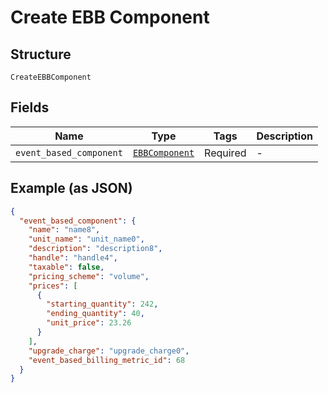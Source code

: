 
# Create EBB Component

## Structure

`CreateEBBComponent`

## Fields

| Name | Type | Tags | Description |
|  --- | --- | --- | --- |
| `event_based_component` | [`EBBComponent`](../../doc/models/ebb-component.md) | Required | - |

## Example (as JSON)

```json
{
  "event_based_component": {
    "name": "name8",
    "unit_name": "unit_name0",
    "description": "description8",
    "handle": "handle4",
    "taxable": false,
    "pricing_scheme": "volume",
    "prices": [
      {
        "starting_quantity": 242,
        "ending_quantity": 40,
        "unit_price": 23.26
      }
    ],
    "upgrade_charge": "upgrade_charge0",
    "event_based_billing_metric_id": 68
  }
}
```

